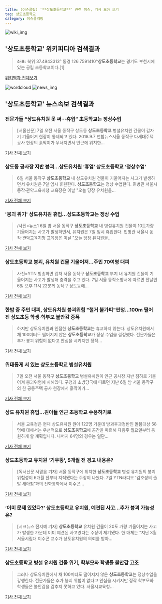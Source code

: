 ```yaml
---
title: (이슈클립) '**상도초등학교**' 관련 이슈, 기사 모아 보기
tag: 상도초등학교
category: 이슈클리핑
---
```

![wiki_img](https://user-images.githubusercontent.com/42597476/44503234-41136a80-a6d0-11e8-9071-6fc6418eafe4.png)
## **'**상도초등학교**'** 위키피디아 검색결과
>좌표: 북위 37.4943313° 동경 126.7591410°**상도초등학교**는 경기도 부천시에 있는 공립 초등학교이다.[1]

<a href="https://ko.wikipedia.org/wiki/상도초등학교" target="_blank">위키백과 전체보기</a>

![wordcloud](https://s3.ap-northeast-2.amazonaws.com/lyrics101-wordcloud/2018-09-07-1536286243.png)
![news_img](https://user-images.githubusercontent.com/42597476/44507050-1206f400-a6e4-11e8-8d98-7ffbfebb353f.png)
## **'**상도초등학교**'** 뉴스속보 검색결과
### 전문가들 “상도유치원 못 써···휴업” 초등학교는 정상수업

>[서울신문] 7일 오전 서울 동작구 상도동 **상도초등학교** 병설유치원 건물이 갑자기 기울어져 현장이 통제되고 있다. 2018.9.7 연합뉴스서울 동작구 다세대주택 공사 현장의 흙막이가 무너지면서 인근에 위치한...

<a href="http://www.seoul.co.kr/news/newsView.php?id=20180907500006&wlog_tag3=naver" target="_blank">기사 전체 보기</a>

### 상도동 공사장 지반 붕괴…상도유치원 ‘휴업’ **상도초등학교** ‘정상수업’

>6일 서울 동작구 **상도초등학교** 내 상도유치원 건물이 기울어지는 사고가 발생하면서 유치원은 7일 임시 휴원한다. **상도초등학교**는 정상 수업한다. 민병관 서울시 동작‧관악교육지청 교육장은 이날 "오늘 당장 유치원을...

<a href="http://news.donga.com/3/all/20180907/91877546/2" target="_blank">기사 전체 보기</a>

### '붕괴 위기' 상도유치원 휴업…**상도초등학교**는 정상 수업

>/사진=뉴스1 6일 밤 서울 동작구 **상도초등학교** 내 병설유치원 건물이 10도가량 기울어지는 사고가 발생하면서, 유치원은 7일 임시 휴업한다.   민병관 서울시 동작‧관악교육지청 교육장은 이날 "오늘 당장 유치원을...

<a href="http://moneys.mt.co.kr/news/mwView.php?no=2018090707408030572" target="_blank">기사 전체 보기</a>

### **상도초등학교** 붕괴, 유치원 건물 기울어져…주민 70여명 대피

>사진=YTN 방송화면 캡처 서울 동작구 **상도초등학교** 부지 내 유치원 건물이 기울어지는 사고가 발생해 충격을 주고 있다. 7일 서울 동작소방서에 따르면 전날인 6일 오후 11시 22분께 동작구 상도동에...

<a href="http://www.hkbs.co.kr/news/articleView.html?idxno=482951" target="_blank">기사 전체 보기</a>

### 한밤 중 주민 대피, 상도유치원 붕괴위험 "철거 불가피"판정…100m 떨어진 상도초등 학생·학부모 불안감 증폭

>하지만 상도유치원과 인접한 **상도초등학교**는 휴교하지 않는다. 상도유치원에서 채 100미터도 떨어지지 않은 **상도초등학교**가 정상 수업을 결정했다. 전문가들은 추가 붕괴 위험이 없다고 안심을 시키지만 정작...

<a href="http://www.yeongnam.com/mnews/newsview.do?mode=newsView&newskey=20180907.990011100541166" target="_blank">기사 전체 보기</a>

### 위태롭게 서 있는 **상도초등학교** 병설유치원

>7일 오전 서울 동작구 **상도초등학교** 병설유치원이 인근 공사장 지반 침하로 기울어져 붕괴위험에 처해있다. 구청과 소방당국에 따르면 지난 6일 밤 서울 동작구의 한 공동주택 공사 현장에서 흙막이가...

<a href="http://news1.kr/photos/view/?3290082" target="_blank">기사 전체 보기</a>

### 상도 유치원 휴업…원아들 인근 초등학교 수용하기로

>서울 교육청은 현재 상도유치원 원아 122명 가운데 방과후과정반인 돌봄대상 58명에 대해서는 우선적으로 **상도초등학교**에 공간을 마련해 다음주 월요일부터 등원하게 할 계획입니다. 나머지 64명의 경우는 일단...

<a href="http://news.kbs.co.kr/news/view.do?ncd=4035330&ref=A" target="_blank">기사 전체 보기</a>

### **상도초등학교** 유치원 '기우뚱', 5개월 전 경고 내용은?

>[독서신문 서믿음 기자]  서울 동작구에 위치한 **상도초등학교** 병설 유치원의 붕괴 위험성이 6개월 전부터 지적됐다는 주장이 나왔다.   7일 YTN라디오 '김호성의 출발 새아침'과의 전화통화에서 이수곤...

<a href="http://www.readersnews.com/news/articleView.html?idxno=81859" target="_blank">기사 전체 보기</a>

### ‘이미 문제 있었다?’ **상도초등학교** 유치원, 예견된 사고…추가 붕괴 가능성은?

>[시크뉴스 전지예 기자] **상도초등학교** 유치원 건물이 20도 가량 기울어지는 사고가 발생한 가운데 이미 예견된 사고였다는 주장이 제기됐다. 한 매체는 "지난 3월 서울시립대 이수곤 교수가 상도유치원의 의뢰를 받아...

<a href="http://chicnews.mk.co.kr/article.php?aid=1536283938210741018" target="_blank">기사 전체 보기</a>

### **상도초등학교** 병설 유치원 건물 위기, 학부모와 학생들 불안감 고조

>그러나 상도유치원에서 채 100미터도 떨어지지 않은 **상도초등학교**는 정상수업을 강행한다. 전문가들은 추가 붕괴 위험이 없다고 안심을 시키지만 정작 학부모와 학생들은 불안감을 감추지 못하고 있다. 서울시교육청...

<a href="http://www.anewsa.com/detail.php?number=1368699&thread=09r02" target="_blank">기사 전체 보기</a>


